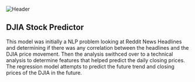 ![Header](https://github.com/khtaho/Projects/blob/main/ufc%20gloves_1.jpg "Header")

## DJIA Stock Predictor
This model was initially a  NLP problem looking at Reddit News Headlines and determining if there was any correlation between the headlines and the DJIA price movement. Then the analysis swithced over to a technical analysis to determine features that helped predict the daily closing prices. The regression model attempts to predict the future trend and closing prices of the DJIA in the future.
